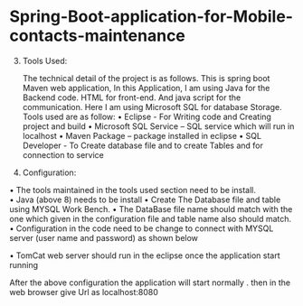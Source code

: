 # Spring-Boot-application-for-Mobile-contacts-maintenance
3.	Tools Used:

	The technical detail of the project is as follows. This is spring boot Maven web application, In this Application, I am using  Java for the Backend code. HTML for front-end. And java script for the communication. Here I am using Microsoft SQL for database Storage. 
Tools used are as follow:
•	Eclipse  - For  Writing code and Creating project and build
•	Microsoft SQL Service – SQL service which will run in localhost
•	Maven Package – package installed in eclipse 
•	SQL Developer  - To Create database file and to create Tables and for connection to service 


4.	Configuration: 

•	The tools maintained in the tools used section need to be install.  
•	Java (above 8) needs to be install
•	Create The Database file and table using MYSQL Work Bench.
•	The DataBase file name should match with the one which given in the configuration file  and table name also should match.
•	Configuration in the code need to be change to connect with MYSQL server (user name and password)  as shown below

 


•	TomCat web server should run in the eclipse once the application start running 

 

After the above configuration the application will start normally . then in the web browser give Url as  localhost:8080
